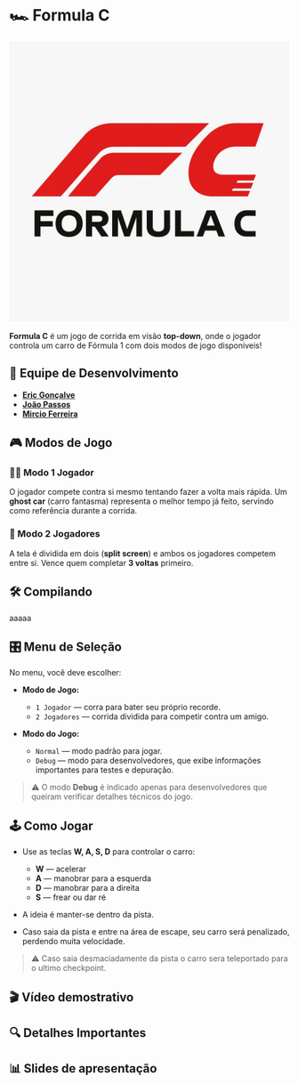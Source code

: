 # 🏎️ Formula C

![Logo do projeto](resources/readme/Logo.jpeg)

**Formula C** é um jogo de corrida em visão **top-down**, onde o jogador controla um carro de Fórmula 1 com dois modos de jogo disponíveis!


## 👥 Equipe de Desenvolvimento

- [**Eric Gonçalve**](https://github.com/eric-albuquer) 
- [**João Passos**](https://github.com/iampassos)
- [**Mircio Ferreira**](https://github.com/Mircio-Ferreira)

## 🎮 Modos de Jogo

### 🧍‍♂️ Modo 1 Jogador  
O jogador compete contra si mesmo tentando fazer a volta mais rápida. Um **ghost car** (carro fantasma) representa o melhor tempo já feito, servindo como referência durante a corrida.

### 👥 Modo 2 Jogadores  
A tela é dividida em dois (**split screen**) e ambos os jogadores competem entre si. Vence quem completar **3 voltas** primeiro.


 ## 🛠️ Compilando

 aaaaa

## 🎛️ Menu de Seleção

No menu, você deve escolher:

- **Modo de Jogo:**
  - `1 Jogador` — corra para bater seu próprio recorde.
  - `2 Jogadores` — corrida dividida para competir contra um amigo.

- **Modo do Jogo:**
  - `Normal` — modo padrão para jogar.
  - `Debug` — modo para desenvolvedores, que exibe informações importantes para testes e depuração.

> ⚠️ O modo **Debug** é indicado apenas para desenvolvedores que queiram verificar detalhes técnicos do jogo.



## 🕹️ Como Jogar

- Use as teclas **W, A, S, D** para controlar o carro:
  - **W** — acelerar
  - **A** — manobrar para a esquerda
  - **D** — manobrar para a direita
  - **S** — frear ou dar ré

- A ideia é manter-se dentro da pista.
- Caso saia da pista e entre na área de escape, seu carro será penalizado, perdendo muita velocidade.
> ⚠️ Caso saia desmaciadamente da pista o carro sera teleportado para o ultimo checkpoint.




## 🎬 Vídeo demostrativo


## 🔍 Detalhes Importantes


## 📊 Slides de apresentação